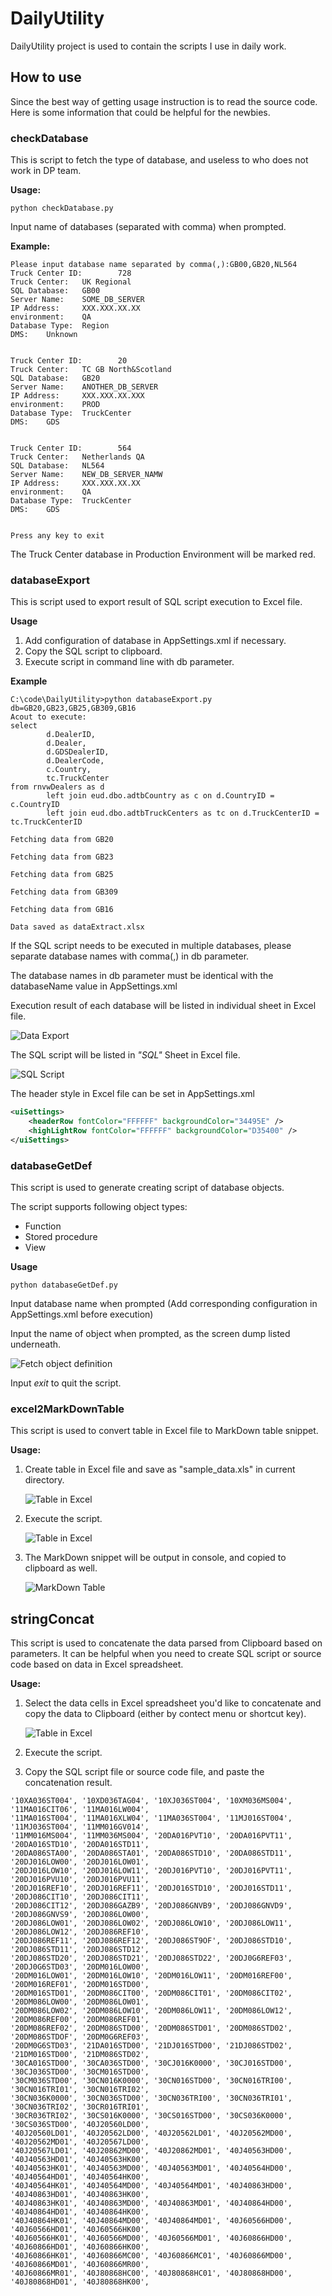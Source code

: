 # DailyUtility
DailyUtility project is used to contain the scripts I use in daily work.

## How to use
Since the best way of getting usage instruction is to read the source code.
Here is some information that could be helpful for the newbies.

### checkDatabase

This is script to fetch the type of database, and useless to who does not work in DP team.

**Usage:**

```
python checkDatabase.py
```

Input name of databases (separated with comma) when prompted.

**Example:**

```
Please input database name separated by comma(,):GB00,GB20,NL564
Truck Center ID:        728
Truck Center:   UK Regional
SQL Database:   GB00
Server Name:    SOME_DB_SERVER
IP Address:     XXX.XXX.XX.XX
environment:    QA
Database Type:  Region
DMS:    Unknown


Truck Center ID:        20
Truck Center:   TC GB North&Scotland
SQL Database:   GB20
Server Name:    ANOTHER_DB_SERVER
IP Address:     XXX.XXX.XX.XXX
environment:    PROD
Database Type:  TruckCenter
DMS:    GDS


Truck Center ID:        564
Truck Center:   Netherlands QA
SQL Database:   NL564
Server Name:    NEW_DB_SERVER_NAMW
IP Address:     XXX.XXX.XX.XX
environment:    QA
Database Type:  TruckCenter
DMS:    GDS


Press any key to exit
```

The Truck Center database in Production Environment will be marked red.

### databaseExport
This is script used to export result of SQL script execution to Excel file.

**Usage**

1. Add configuration of database in AppSettings.xml if necessary.
2. Copy the SQL script to clipboard.
3. Execute script in command line with db parameter.

**Example**

```
C:\code\DailyUtility>python databaseExport.py db=GB20,GB23,GB25,GB309,GB16
Acout to execute:
select
        d.DealerID,
        d.Dealer,
        d.GDSDealerID,
        d.DealerCode,
        c.Country,
        tc.TruckCenter
from rnvwDealers as d
        left join eud.dbo.adtbCountry as c on d.CountryID = c.CountryID
        left join eud.dbo.adtbTruckCenters as tc on d.TruckCenterID = tc.TruckCenterID

Fetching data from GB20

Fetching data from GB23

Fetching data from GB25

Fetching data from GB309

Fetching data from GB16

Data saved as dataExtract.xlsx
```

If the SQL script needs to be executed in multiple databases, please separate database names with comma(,) in db parameter.

The database names in db parameter must be identical with the databaseName value in AppSettings.xml

Execution result of each database will be listed in individual sheet in Excel file.

![Data Export](https://raw.githubusercontent.com/mingyeh/DailyUtility/master/screendumps/data_export.jpg)

The SQL script will be listed in *"SQL"* Sheet in Excel file.

![SQL Script](https://raw.githubusercontent.com/mingyeh/DailyUtility/master/screendumps/sql.jpg)

The header style in Excel file can be set in AppSettings.xml

```XML
<uiSettings>
	<headerRow fontColor="FFFFFF" backgroundColor="34495E" />
	<highLightRow fontColor="FFFFFF" backgroundColor="D35400" />
</uiSettings>
```

### databaseGetDef

This script is used to generate creating script of database objects.

The script supports following object types:

- Function
- Stored procedure
- View

**Usage**

```
python databaseGetDef.py
```

Input database name when prompted (Add corresponding configuration in AppSettings.xml before execution)

Input the name of object when prompted, as the screen dump listed underneath.

![Fetch object definition](https://raw.githubusercontent.com/mingyeh/DailyUtility/master/screendumps/get_def.jpg)

Input *exit* to quit the script.

### excel2MarkDownTable

This script is used to convert table in Excel file to MarkDown table snippet.

**Usage:**

1. Create table in Excel file and save as "sample_data.xls" in current directory.

   ![Table in Excel](https://raw.githubusercontent.com/mingyeh/DailyUtility/master/screendumps/excel_table.jpg)

2. Execute the script.

   ![Table in Excel](https://raw.githubusercontent.com/mingyeh/DailyUtility/master/screendumps/convert_markdown.jpg)
3. The MarkDown snippet will be output in console, and copied to clipboard as well.

   ![MarkDown Table](https://raw.githubusercontent.com/mingyeh/DailyUtility/master/screendumps/mark_down.jpg)

## stringConcat

This script is used to concatenate the data parsed from Clipboard based on parameters. It can be helpful when you need to create SQL script or source code based on data in Excel spreadsheet.

**Usage:**

1. Select the data cells in Excel spreadsheet you'd like to concatenate and copy the data to Clipboard (either by contect menu or shortcut key).

   ![Table in Excel](https://raw.githubusercontent.com/mingyeh/DailyUtility/master/screendumps/data_export.jpg)

2. Execute the script.

3. Copy the SQL script file or source code file, and paste the concatenation result.

```
'10XA036ST004', '10XD036TAG04', '10XJ036ST004', '10XM036MS004', '11MA016CIT06', '11MA016LW004', 
'11MA016ST004', '11MA016XLW04', '11MA036ST004', '11MJ016ST004', '11MJ036ST004', '11MM016GV014', 
'11MM016MS004', '11MM036MS004', '20DA016PVT10', '20DA016PVT11', '20DA016STD10', '20DA016STD11', 
'20DA086STA00', '20DA086STA01', '20DA086STD10', '20DA086STD11', '20DJ016LOW00', '20DJ016LOW01', 
'20DJ016LOW10', '20DJ016LOW11', '20DJ016PVT10', '20DJ016PVT11', '20DJ016PVU10', '20DJ016PVU11', 
'20DJ016REF10', '20DJ016REF11', '20DJ016STD10', '20DJ016STD11', '20DJ086CIT10', '20DJ086CIT11', 
'20DJ086CIT12', '20DJ086GAZB9', '20DJ086GNVB9', '20DJ086GNVD9', '20DJ086GNVS9', '20DJ086LOW00', 
'20DJ086LOW01', '20DJ086LOW02', '20DJ086LOW10', '20DJ086LOW11', '20DJ086LOW12', '20DJ086REF10', 
'20DJ086REF11', '20DJ086REF12', '20DJ086ST9OF', '20DJ086STD10', '20DJ086STD11', '20DJ086STD12', 
'20DJ086STD20', '20DJ086STD21', '20DJ086STD22', '20DJ0G6REF03', '20DJ0G6STD03', '20DM016LOW00', 
'20DM016LOW01', '20DM016LOW10', '20DM016LOW11', '20DM016REF00', '20DM016REF01', '20DM016STD00', 
'20DM016STD01', '20DM086CIT00', '20DM086CIT01', '20DM086CIT02', '20DM086LOW00', '20DM086LOW01', 
'20DM086LOW02', '20DM086LOW10', '20DM086LOW11', '20DM086LOW12', '20DM086REF00', '20DM086REF01', 
'20DM086REF02', '20DM086STD00', '20DM086STD01', '20DM086STD02', '20DM086STDOF', '20DM0G6REF03', 
'20DM0G6STD03', '21DA016STD00', '21DJ016STD00', '21DJ086STD02', '21DM016STD00', '21DM086STD02', 
'30CA016STD00', '30CA036STD00', '30CJ016K0000', '30CJ016STD00', '30CJ036STD00', '30CM016STD00', 
'30CM036STD00', '30CN016K0000', '30CN016STD00', '30CN016TRI00', '30CN016TRI01', '30CN016TRI02', 
'30CN036K0000', '30CN036STD00', '30CN036TRI00', '30CN036TRI01', '30CN036TRI02', '30CR016TRI01', 
'30CR036TRI02', '30CS016K0000', '30CS016STD00', '30CS036K0000', '30CS036STD00', '40J20560LD00', 
'40J20560LD01', '40J20562LD00', '40J20562LD01', '40J20562MD00', '40J20562MD01', '40J20567LD00', 
'40J20567LD01', '40J20862MD00', '40J20862MD01', '40J40563HD00', '40J40563HD01', '40J40563HK00', 
'40J40563HK01', '40J40563MD00', '40J40563MD01', '40J40564HD00', '40J40564HD01', '40J40564HK00', 
'40J40564HK01', '40J40564MD00', '40J40564MD01', '40J40863HD00', '40J40863HD01', '40J40863HK00', 
'40J40863HK01', '40J40863MD00', '40J40863MD01', '40J40864HD00', '40J40864HD01', '40J40864HK00', 
'40J40864HK01', '40J40864MD00', '40J40864MD01', '40J60566HD00', '40J60566HD01', '40J60566HK00', 
'40J60566HK01', '40J60566MD00', '40J60566MD01', '40J60866HD00', '40J60866HD01', '40J60866HK00', 
'40J60866HK01', '40J60866MC00', '40J60866MC01', '40J60866MD00', '40J60866MD01', '40J60866MR00', 
'40J60866MR01', '40J80868HC00', '40J80868HC01', '40J80868HD00', '40J80868HD01', '40J80868HK00', 
```